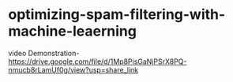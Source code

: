 # optimizing-spam-filtering-with-machine-leaerning
video Demonstration- https://drive.google.com/file/d/1Mp8PisGaNjPSrX8PQ-nmucb8rLamUf0g/view?usp=share_link
